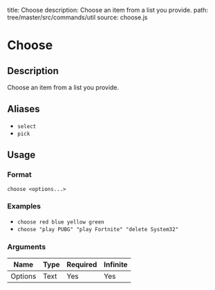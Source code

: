 title: Choose
description: Choose an item from a list you provide.
path: tree/master/src/commands/util
source: choose.js

# Choose

## Description

Choose an item from a list you provide.

## Aliases

* `select`
* `pick`

## Usage

### Format

`choose <options...>`

### Examples

* `choose red blue yellow green`
* `choose "play PUBG" "play Fortnite" "delete System32"`

### Arguments

| Name    | Type   | Required | Infinite |
|---------|--------|----------|----------|
| Options | Text   | Yes      | Yes      |

